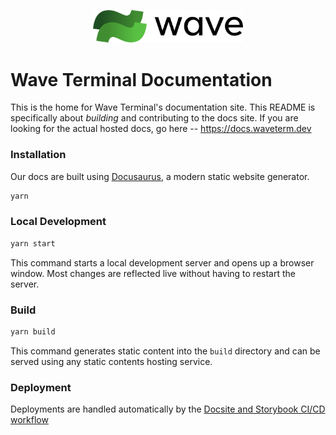 <p align="center">
  <picture>
	<source media="(prefers-color-scheme: dark)" srcset="../assets/wave-dark.png">
	<source media="(prefers-color-scheme: light)" srcset="../assets/wave-light.png">
	<img alt="Wave Terminal Logo" src="../assets/wave-light.png" width="240">
  </picture>
  <br/>
</p>

# Wave Terminal Documentation

This is the home for Wave Terminal's documentation site. This README is specifically about _building_ and contributing to the docs site. If you are looking for the actual hosted docs, go here -- https://docs.waveterm.dev

### Installation

Our docs are built using [Docusaurus](https://docusaurus.io/), a modern static website generator.

```sh
yarn
```

### Local Development

```sh
yarn start
```

This command starts a local development server and opens up a browser window. Most changes are reflected live without having to restart the server.

### Build

```sh
yarn build
```

This command generates static content into the `build` directory and can be served using any static contents hosting service.

### Deployment

Deployments are handled automatically by the [Docsite and Storybook CI/CD workflow](../.github/workflows/deploy-docsite.yml)
